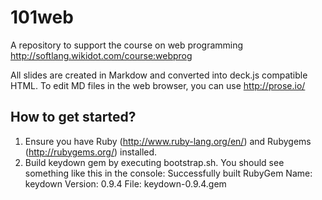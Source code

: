 101web
======

A repository to support the course on web programming http://softlang.wikidot.com/course:webprog

All slides are created in Markdow and converted into deck.js compatible HTML.
To edit MD files in the web browser, you can use http://prose.io/

## How to get started?
1. Ensure you have Ruby (http://www.ruby-lang.org/en/) and Rubygems (http://rubygems.org/) installed.
2. Build keydown gem by executing bootstrap.sh. You should see something like this in the console:
      Successfully built RubyGem
      Name: keydown
      Version: 0.9.4
      File: keydown-0.9.4.gem	

